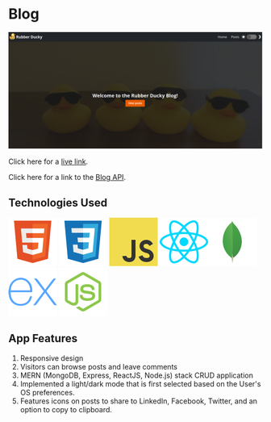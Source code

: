 # Blog

![Blog Screenshot](https://github.com/wise-guru/blog/blob/main/src/assets/screenshot.png)

Click here for a [live link](https://wise-guru.github.io/blog/).

Click here for a link to the [Blog API](https://github.com/wise-guru/blog_api).

## Technologies Used

[![HTML5](https://github.com/wise-guru/portfolio/blob/main/src/assets/skills/html.svg)](https://en.wikipedia.org/wiki/HTML) [![CSS3](https://github.com/wise-guru/portfolio/blob/main/src/assets/skills/css.svg)](https://en.wikipedia.org/wiki/CSS) [![Javascript](https://github.com/wise-guru/portfolio/blob/main/src/assets/skills/javascript.svg)](https://en.wikipedia.org/wiki/JavaScript) [![ReactJS](https://github.com/wise-guru/portfolio/blob/main/src/assets/skills/react.svg)](<https://en.wikipedia.org/wiki/React_(JavaScript_library)>)[![MongoDB](https://github.com/wise-guru/portfolio/blob/main/src/assets/skills/mongoDB.svg)](https://en.wikipedia.org/wiki/MongoDB) [![Express](https://github.com/wise-guru/inventory-app/blob/main/public/images/express.svg)](https://expressjs.com/) [![Node.js](https://github.com/wise-guru/inventory-app/blob/main/public/images/nodejs.svg)](https://en.wikipedia.org/wiki/Node.js)

## App Features

1. Responsive design
2. Visitors can browse posts and leave comments
3. MERN (MongoDB, Express, ReactJS, Node.js) stack CRUD application
4. Implemented a light/dark mode that is first selected based on the User's OS preferences.
5. Features icons on posts to share to LinkedIn, Facebook, Twitter, and an option to copy to clipboard.
